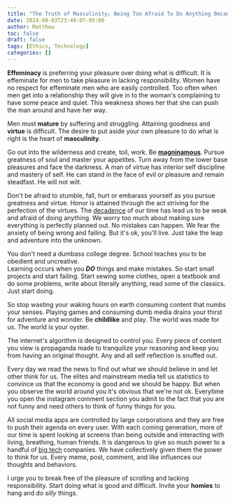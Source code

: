 ```yaml
---
title: "The Truth of Masculinity; Being Too Afraid To Do Anything Because the Internet and College Makes You Dumb as Hell"
date: 2024-08-03T23:49:07-05:00
author: Matthew
toc: false
draft: false
tags: [Ethics, Technology]
categories: []
---
```


**Effeminacy** is
preferring your pleasure over doing what is difficult. It is effeminate for
men to take pleasure in lacking responsibility. Women have no respect for
effeminate men who are easily controlled. Too often when men get into a
relationship they will give in to the woman's complaining to have some
peace and quiet. This weakness shows her that she can push 
the man around and have her way.

Men must **mature** by suffering and struggling. 
Attaining goodness and **virtue** is difficult. The desire to put 
aside your own pleasure to do what is right is the heart of 
**masculinity**.

Go out into the wilderness and create, toil, work. Be
[**magninamous**](https://en.wikipedia.org/wiki/Magnanimity). 
Pursue greatness of soul and master your appetites. 
Turn away from the lower base pleasures
and face the darkness. A man of virtue has interior self discipline and 
mastery of self. He can
stand in the face of evil or pleasure and remain steadfast. He will not 
wilt.

Don't be afraid to stumble, fall, hurt or embarass yourself as you
pursue greatness and virtue. Honor is attained through the act 
striving for the perfection of the virtues. The 
[decadence](https://www.dictionary.com/browse/decadence) of 
our time has lead us to be weak and afraid of doing anything.
We worry too much about making sure everything is perfectly 
planned out. No mistakes can happen. We fear the anxiety
of being wrong and failing. But it's ok, you'll live. Just take 
the leap and adventure into the unknown. 

You don't need a dumbass college degree. School
teaches you to be obedient and uncreative.  
Learning occurs when you ***DO*** things and make mistakes. So
start small projects and start failing. Start sewing some 
clothes, open a textbook and do some problems, write about
literally anything, read some of the classics. Just start
doing.

So stop wasting your waking hours on earth consuming content that numbs 
your senses. Playing games and consuming dumb media drains your thirst 
for adventure and wonder. Be **childlike** and play. The world was 
made for us. The world is your oyster. 

The internet's algorithm is designed to control 
you. Every piece of content
you view is propaganda made to tranquilize your reasoning and keep you from 
having an original thought. Any and all self reflection is snuffed out. 

Every day we read the news to find out what we should believe in and
let other think for us. The 
elites and mainstream media tell us statistics to convince us that 
the economy is good and we should be happy. But when you observe the 
world around you it's obvious that we're not ok. Everytime you open the
instagram comment section you admit to the fact that you 
are not funny and need others to think of funny things for you.

All social media apps are controlled by large corporations and they
are free to push their agenda on every user. With each coming
generation, more of our time is spent looking at screens than 
being outside and interacting with living, breathing, human friends.
It is dangerous to give so much power to a handful of 
[big tech](https://en.wikipedia.org/wiki/Big_Tech)
companies. We have collectively given them the power to think
for us. Every meme, post, comment, and like influences our thoughts
and behaviors.

I urge you to break free of the pleasure of scrolling and lacking
responsibility. Start doing what is good 
and difficult. Invite your **homies** to hang and do *silly* things.